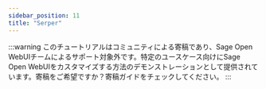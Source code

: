 ```yaml
---
sidebar_position: 11
title: "Serper"
---
```


:::warning
このチュートリアルはコミュニティによる寄稿であり、Sage Open WebUIチームによるサポート対象外です。特定のユースケース向けにSage Open WebUIをカスタマイズする方法のデモンストレーションとして提供されています。寄稿をご希望ですか？寄稿ガイドをチェックしてください。
:::
